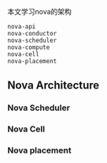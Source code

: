 本文学习nova的架构```nova-apinova-conductornova-schedulernova-computenova-cellnova-placement```## Nova Architecture### Nova Scheduler### Nova Cell### Nova placement